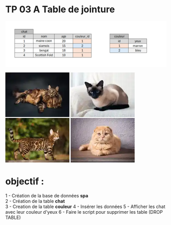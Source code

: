# TP 03 A Table de jointure

![chat](/img/09/chat.png)

![maincoon](/img/09/maincoon.webp)
![siamois](/img/09/siamois.webp)
![bengal](/img/09/bengal.webp)
![scottish](/img/09/scottish.webp)

# objectif :
1 - Création de la base de données **spa**  
2 - Création de la table **chat**  
3 - Creation de la table **couleur**
4 - Insérer  les données
5 - Afficher les chat avec leur couleur d'yeux
6 - Faire le script pour supprimer les table (DROP TABLE)
